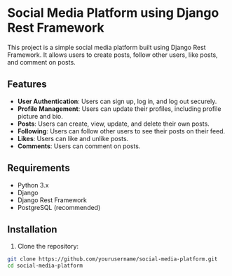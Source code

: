 # Social Media Platform using Django Rest Framework

This project is a simple social media platform built using Django Rest Framework. It allows users to create posts, follow other users, like posts, and comment on posts.

## Features

- **User Authentication**: Users can sign up, log in, and log out securely.
- **Profile Management**: Users can update their profiles, including profile picture and bio.
- **Posts**: Users can create, view, update, and delete their own posts.
- **Following**: Users can follow other users to see their posts on their feed.
- **Likes**: Users can like and unlike posts.
- **Comments**: Users can comment on posts.

## Requirements

- Python 3.x
- Django
- Django Rest Framework
- PostgreSQL (recommended)

## Installation

1. Clone the repository:

```bash
git clone https://github.com/yourusername/social-media-platform.git
cd social-media-platform
